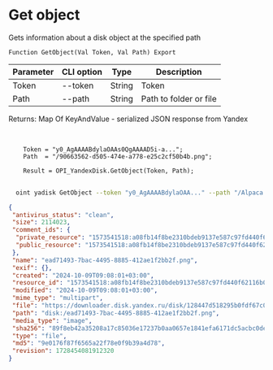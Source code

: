 ﻿---
sidebar_position: 3
---

# Get object
 Gets information about a disk object at the specified path



`Function GetObject(Val Token, Val Path) Export`

  | Parameter | CLI option | Type | Description |
  |-|-|-|-|
  | Token | --token | String | Token |
  | Path | --path | String | Path to folder or file |

  
  Returns:  Map Of KeyAndValue - serialized JSON response from Yandex

<br/>




```bsl title="Code example"
    Token = "y0_AgAAAABdylaOAAs0QgAAAAD5i-a...";
    Path  = "/90663562-d505-474e-a778-e25c2cf50b4b.png";

    Result = OPI_YandexDisk.GetObject(Token, Path);
```



```sh title="CLI command example"
    
  oint yadisk GetObject --token "y0_AgAAAABdylaOAA..." --path "/Alpaca.png"

```

```json title="Result"
{
 "antivirus_status": "clean",
 "size": 2114023,
 "comment_ids": {
  "private_resource": "1573541518:a08fb14f8be2310bdeb9137e587c97fd440f62116b0d5b062b23309128e8ea1c",
  "public_resource": "1573541518:a08fb14f8be2310bdeb9137e587c97fd440f62116b0d5b062b23309128e8ea1c"
 },
 "name": "ead71493-7bac-4495-8885-412ae1f2bb2f.png",
 "exif": {},
 "created": "2024-10-09T09:08:01+03:00",
 "resource_id": "1573541518:a08fb14f8be2310bdeb9137e587c97fd440f62116b0d5b062b23309128e8ea1c",
 "modified": "2024-10-09T09:08:01+03:00",
 "mime_type": "multipart",
 "file": "https://downloader.disk.yandex.ru/disk/128447d518295b0fdf67c037329f3a846b7ac273d1c8c89e5e7e603994089df9/67065605/gwThwhLBKYvLhQCNnqAHij5hRQaUGDpwFbEzeIKiqA3i6iiJ6DTQ8YKof9wxzQAbxUj34HxpcU3N1SeCvBE7og%3D%3D?uid=1573541518&filename=ead71493-7bac-4495-8885-412ae1f2bb2f.png&disposition=attachment&hash=&limit=0&content_type=multipart&owner_uid=1573541518&fsize=2114023&hid=03d7263840468e281bd0b238a26e7d0d&media_type=image&tknv=v2&etag=9e0176f87f6565a22f78e0f9b39a4d78",
 "path": "disk:/ead71493-7bac-4495-8885-412ae1f2bb2f.png",
 "media_type": "image",
 "sha256": "89f8eb42a35208a17c85036e17237b0aa0657e1841efa6171dc5acbc0dea9e18",
 "type": "file",
 "md5": "9e0176f87f6565a22f78e0f9b39a4d78",
 "revision": 1728454081912320
}
```
